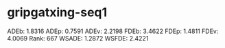 # gripgatxing-seq1

ADEb: 1.8316
ADEp: 0.7591
ADEv: 2.2198
FDEb: 3.4622
FDEp: 1.4811
FDEv: 4.0069
Rank: 667
WSADE: 1.2872
WSFDE: 2.4221
